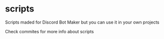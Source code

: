 # scripts
Scripts maded for Discord Bot Maker but you can use it in your own projects

Check commites for more info about scripts

